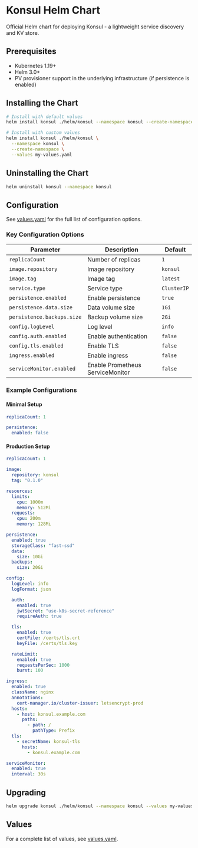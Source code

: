 # Konsul Helm Chart

Official Helm chart for deploying Konsul - a lightweight service discovery and KV store.

## Prerequisites

- Kubernetes 1.19+
- Helm 3.0+
- PV provisioner support in the underlying infrastructure (if persistence is enabled)

## Installing the Chart

```bash
# Install with default values
helm install konsul ./helm/konsul --namespace konsul --create-namespace

# Install with custom values
helm install konsul ./helm/konsul \
  --namespace konsul \
  --create-namespace \
  --values my-values.yaml
```

## Uninstalling the Chart

```bash
helm uninstall konsul --namespace konsul
```

## Configuration

See [values.yaml](values.yaml) for the full list of configuration options.

### Key Configuration Options

| Parameter | Description | Default |
|-----------|-------------|---------|
| `replicaCount` | Number of replicas | `1` |
| `image.repository` | Image repository | `konsul` |
| `image.tag` | Image tag | `latest` |
| `service.type` | Service type | `ClusterIP` |
| `persistence.enabled` | Enable persistence | `true` |
| `persistence.data.size` | Data volume size | `1Gi` |
| `persistence.backups.size` | Backup volume size | `2Gi` |
| `config.logLevel` | Log level | `info` |
| `config.auth.enabled` | Enable authentication | `false` |
| `config.tls.enabled` | Enable TLS | `false` |
| `ingress.enabled` | Enable ingress | `false` |
| `serviceMonitor.enabled` | Enable Prometheus ServiceMonitor | `false` |

### Example Configurations

#### Minimal Setup

```yaml
replicaCount: 1

persistence:
  enabled: false
```

#### Production Setup

```yaml
replicaCount: 1

image:
  repository: konsul
  tag: "0.1.0"

resources:
  limits:
    cpu: 1000m
    memory: 512Mi
  requests:
    cpu: 200m
    memory: 128Mi

persistence:
  enabled: true
  storageClass: "fast-ssd"
  data:
    size: 10Gi
  backups:
    size: 20Gi

config:
  logLevel: info
  logFormat: json

  auth:
    enabled: true
    jwtSecret: "use-k8s-secret-reference"
    requireAuth: true

  tls:
    enabled: true
    certFile: /certs/tls.crt
    keyFile: /certs/tls.key

  rateLimit:
    enabled: true
    requestsPerSec: 1000
    burst: 100

ingress:
  enabled: true
  className: nginx
  annotations:
    cert-manager.io/cluster-issuer: letsencrypt-prod
  hosts:
    - host: konsul.example.com
      paths:
        - path: /
          pathType: Prefix
  tls:
    - secretName: konsul-tls
      hosts:
        - konsul.example.com

serviceMonitor:
  enabled: true
  interval: 30s
```

## Upgrading

```bash
helm upgrade konsul ./helm/konsul --namespace konsul --values my-values.yaml
```

## Values

For a complete list of values, see [values.yaml](values.yaml).
